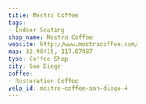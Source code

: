 ```yaml
---
title: Mostra Coffee
tags:
- Indoor Seating
shop_name: Mostra Coffee
website: http://www.mostracoffee.com/
map: 32.98415,-117.07487
type: Coffee Shop
city: San Diego
coffee:
- Restoration Coffee
yelp_id: mostra-coffee-san-diego-4
---
```

